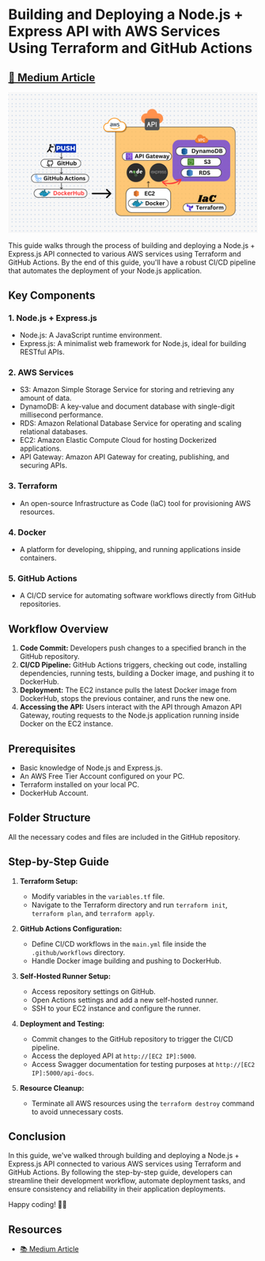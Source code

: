 # Building and Deploying a Node.js + Express API with AWS Services Using Terraform and GitHub Actions
## [📖 Medium Article](https://medium.com/@madhurajayashanka/building-and-deploying-a-node-js-express-api-with-aws-services-using-terraform-and-github-actions-7dd53318f855)


![Cover Image](./Thumbnail.png)

This guide walks through the process of building and deploying a Node.js + Express.js API connected to various AWS services using Terraform and GitHub Actions. By the end of this guide, you'll have a robust CI/CD pipeline that automates the deployment of your Node.js application.

## Key Components

### 1. Node.js + Express.js
- Node.js: A JavaScript runtime environment.
- Express.js: A minimalist web framework for Node.js, ideal for building RESTful APIs.

### 2. AWS Services
- S3: Amazon Simple Storage Service for storing and retrieving any amount of data.
- DynamoDB: A key-value and document database with single-digit millisecond performance.
- RDS: Amazon Relational Database Service for operating and scaling relational databases.
- EC2: Amazon Elastic Compute Cloud for hosting Dockerized applications.
- API Gateway: Amazon API Gateway for creating, publishing, and securing APIs.

### 3. Terraform
- An open-source Infrastructure as Code (IaC) tool for provisioning AWS resources.

### 4. Docker
- A platform for developing, shipping, and running applications inside containers.

### 5. GitHub Actions
- A CI/CD service for automating software workflows directly from GitHub repositories.

## Workflow Overview

1. **Code Commit:** Developers push changes to a specified branch in the GitHub repository.
2. **CI/CD Pipeline:** GitHub Actions triggers, checking out code, installing dependencies, running tests, building a Docker image, and pushing it to DockerHub.
3. **Deployment:** The EC2 instance pulls the latest Docker image from DockerHub, stops the previous container, and runs the new one.
4. **Accessing the API:** Users interact with the API through Amazon API Gateway, routing requests to the Node.js application running inside Docker on the EC2 instance.

## Prerequisites

- Basic knowledge of Node.js and Express.js.
- An AWS Free Tier Account configured on your PC.
- Terraform installed on your local PC.
- DockerHub Account.

## Folder Structure

All the necessary codes and files are included in the GitHub repository.

## Step-by-Step Guide

1. **Terraform Setup:**
   - Modify variables in the `variables.tf` file.
   - Navigate to the Terraform directory and run `terraform init`, `terraform plan`, and `terraform apply`.

2. **GitHub Actions Configuration:**
   - Define CI/CD workflows in the `main.yml` file inside the `.github/workflows` directory.
   - Handle Docker image building and pushing to DockerHub.

3. **Self-Hosted Runner Setup:**
   - Access repository settings on GitHub.
   - Open Actions settings and add a new self-hosted runner.
   - SSH to your EC2 instance and configure the runner.

4. **Deployment and Testing:**
   - Commit changes to the GitHub repository to trigger the CI/CD pipeline.
   - Access the deployed API at `http://[EC2 IP]:5000`.
   - Access Swagger documentation for testing purposes at `http://[EC2 IP]:5000/api-docs`.

5. **Resource Cleanup:**
   - Terminate all AWS resources using the `terraform destroy` command to avoid unnecessary costs.

## Conclusion

In this guide, we've walked through building and deploying a Node.js + Express.js API connected to various AWS services using Terraform and GitHub Actions. By following the step-by-step guide, developers can streamline their development workflow, automate deployment tasks, and ensure consistency and reliability in their application deployments.

Happy coding! 🚀🌟

## Resources

- [📚 Medium Article](https://medium.com/@madhurajayashanka/building-and-deploying-a-node-js-express-api-with-aws-services-using-terraform-and-github-actions-7dd53318f855)

